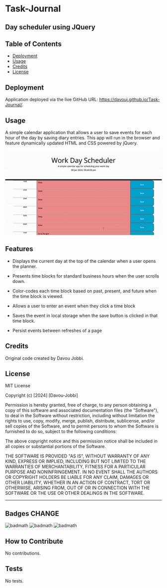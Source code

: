 # Task-Journal
## Day scheduler using JQuery

## Table of Contents 


- [Deployment](#deployment)
- [Usage](#usage)
- [Credits](#credits)
- [License](#license)

## Deployment

Application deployed via the live GitHub URL: https://davouj.github.io/Task-Journal/.


## Usage

A simple calendar application that allows a user to save events for each hour of the day by saving diary entries. This app will run in the browser and feature dynamically updated HTML and CSS powered by jQuery.

![Gif of page](/assets/images/page.gif)

## Features

* Displays the current day at the top of the calendar when a user opens the planner.

* Presents time blocks for standard business hours when the user scrolls down.

* Color-codes each time block based on past, present, and future when the time block is viewed.

* Allows a user to enter an event when they click a time block

* Saves the event in local storage when the save button is clicked in that time block.

* Persist events between refreshes of a page



## Credits

Original code created by Davou Jobbi.

## License

MIT License

Copyright (c) [2024] [Davou-Jobbi]

Permission is hereby granted, free of charge, to any person obtaining a copy
of this software and associated documentation files (the "Software"), to deal
in the Software without restriction, including without limitation the rights
to use, copy, modify, merge, publish, distribute, sublicense, and/or sell
copies of the Software, and to permit persons to whom the Software is
furnished to do so, subject to the following conditions:

The above copyright notice and this permission notice shall be included in all
copies or substantial portions of the Software.

THE SOFTWARE IS PROVIDED "AS IS", WITHOUT WARRANTY OF ANY KIND, EXPRESS OR
IMPLIED, INCLUDING BUT NOT LIMITED TO THE WARRANTIES OF MERCHANTABILITY,
FITNESS FOR A PARTICULAR PURPOSE AND NONINFRINGEMENT. IN NO EVENT SHALL THE
AUTHORS OR COPYRIGHT HOLDERS BE LIABLE FOR ANY CLAIM, DAMAGES OR OTHER
LIABILITY, WHETHER IN AN ACTION OF CONTRACT, TORT OR OTHERWISE, ARISING FROM,
OUT OF OR IN CONNECTION WITH THE SOFTWARE OR THE USE OR OTHER DEALINGS IN THE
SOFTWARE.

---

## Badges CHANGE

![badmath](https://img.shields.io/badge/HTML-68.3-blue)
![badmath](https://img.shields.io/badge/CSS-10.6-orange)
![badmath](https://img.shields.io/badge/js-12.1-purple)

## How to Contribute

No contributions.

## Tests

No tests.
